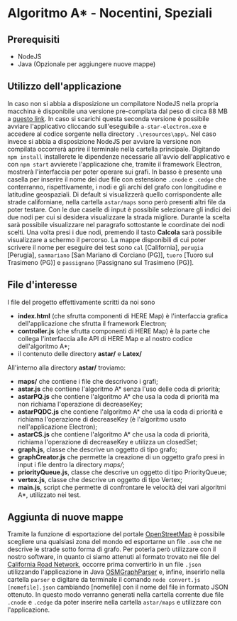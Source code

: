# Algoritmo A* - Nocentini, Speziali

## Prerequisiti

 - NodeJS
 - Java (Opzionale per aggiungere nuove mappe)

## Utilizzo dell'applicazione
In caso non si abbia a disposizione un compilatore NodeJS nella propria macchina è disponibile una versione pre-compilata dal peso di circa 88 MB a [questo link](https://drive.google.com/file/d/1e0wAV_Plm4KewliggYpoMvH9FRKUVhV6/view?usp=sharing). In caso si scarichi questa seconda versione è possibile avviare l'applicativo cliccando sull'eseguibile `a-star-electron.exe` e accedere al codice sorgente nella directory `.\resources\app\`.
Nel caso invece si abbia a disposizione NodeJS per avviare la versione non compilata occorrerà aprire il terminale nella cartella principale.
Digitando `npm install` installerete le dipendenze necessarie all'avvio dell'applicativo e con `npm start` avvierete l'applicazione che, tramite il framework Electron, mostrerà l'interfaccia per poter operare sui grafi.
In basso è presente una casella per inserire il nome dei due file con estensione `.cnode` e `.cedge` che conterranno, rispettivamente, i nodi e gli archi del grafo con longitudine e latitudine geospaziali. Di default si visualizzerà quello corrispondente alle strade californiane, nella cartella `astar/maps` sono però presenti altri file da poter testare.
Con le due caselle di input è possibile selezionare gli indici dei due nodi per cui si desidera visualizzare la strada migliore. Durante la scelta sarà possibile visualizzare nel paragrafo sottostante le coordinate dei nodi scelti. Una volta presi i due nodi, premendo il tasto **Calcola** sarà possibile visualizzare a schermo il percorso.
La mappe disponibili di cui poter scrivere il nome per eseguire dei test sono `cal` [California], `perugia` [Perugia], `sanmariano` [San Mariano di Corciano (PG)], `tuoro` [Tuoro sul Trasimeno (PG)] e `passignano` [Passignano sul Trasimeno (PG)].
 
## File d'interesse

I file del progetto effettivamente scritti da noi sono 
 - **index.html** (che sfrutta componenti di HERE Map) è l'interfaccia grafica dell'applicazione che sfrutta il framework Electron;
 - **controller.js** (che sfrutta componenti di HERE Map) è la parte che collega l'interfaccia alle API di HERE Map e al nostro codice dell'algoritmo A*;
 - il contenuto delle directory **astar/** e **Latex/**

All'interno alla directory **astar/** troviamo:
 - **maps/** che contiene i file che descrivono i grafi;
 - **astar.js** che contiene l'algoritmo A* senza l'uso delle coda di priorità;
 - **astarPQ.js** che contiene l'algoritmo A* che usa la coda di priorità ma non richiama l'operazione di decreaseKey;
 - **astarPQDC.js** che contiene l'algoritmo A* che usa la coda di priorità e richiama l'operazione di decreaseKey (è l'algoritmo usato nell'applicazione Electron);
 - **astarCS.js** che contiene l'algoritmo A* che usa la coda di priorità, richiama l'operazione di decreaseKey e utilizza un closedSet;
 - **graph.js**, classe che descrive un oggetto di tipo grafo;
 - **graphCreator.js** che permette la creazione di un oggetto grafo presi in input i file dentro la directory <em>maps/</em>;
 - **priorityQueue.js**, classe che descrive un oggetto di tipo PriorityQueue;
 - **vertex.js**, classe che descrive un oggetto di tipo Vertex;
 - **main.js**, script che permette di confrontare le velocità dei vari algoritmi A*, utilizzato nei test.

## Aggiunta di nuove mappe

Tramite la funzione di esportazione del portale [OpenStreetMap](https://www.openstreetmap.org/) è possibile scegliere una qualsiasi zona del mondo ed esportarne un file `.osm` che ne descrive le strade sotto forma di grafo. Per poterla però utilizzare con il nostro software, in quanto ci siamo attenuti al formato trovato nei file del [California Road Network](https://www.cs.utah.edu/~lifeifei/SpatialDataset.htm), occorre prima convertirlo in un file `.json` utilizzando l'applicazione in Java [OSMGraphParser](https://github.com/rovaniemi/osm-graph-parser) e, infine, inserirlo nella cartella `parser` e digitare da terminale il comando `node convert.js [nomefile].json` cambiando [nomefile] con il nome del file in formato JSON ottenuto. In questo modo verranno generati nella cartella corrente due file `.cnode` e `.cedge` da poter inserire nella cartella `astar/maps` e utilizzare con l'applicazione.
